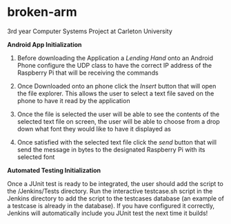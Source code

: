 # broken-arm
3rd year Computer Systems Project at Carleton University

**Android App Initialization**

1) Before downloading the Application a *Lending Hand* onto an Android Phone configure the UDP class to have the correct IP address of the Raspberry Pi that will be receiving the commands

2) Once Downloaded onto an phone click the *Insert* button that will open the file explorer. This allows the user to select a text file saved on the phone to have it read by the application

3) Once the file is selected the user will be able to see the contents of the selected text file on screen, the user will be able to choose from a drop down what font they would like to have it displayed as

4) Once satisfied with the selected text file click the *send* button that will send the message in bytes to the designated Raspberry Pi with its selected font

**Automated Testing Initialization**

Once a JUnit test is ready to be integrated, the user should add the script to the /Jenkins/Tests directory. Run the interactive testcase.sh script in the Jenkins directory to add the script to the testcases database (an example of a testcase is already in the database). If you have configured it correctly, Jenkins will automatically include you JUnit test the next time it builds!
